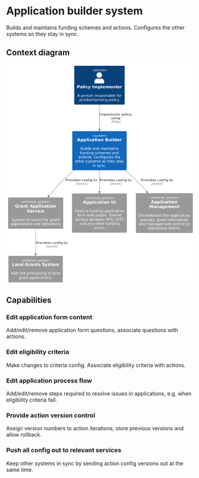 # Application builder system

Builds and maintains funding schemes and actions. Configures the other systems so they stay in sync.

## Context diagram

![Application Builder Context](application-builder-context.png)

## Capabilities

### Edit application form content

Add/edit/remove application form questions, associate questions with actions.

### Edit eligibility criteria

Make changes to criteria config. Associate eligibility criteria with actions.

### Edit application process flow

Add/edit/remove steps required to resolve issues in applications, e.g. when eligibility criteria fail.

### Provide action version control

Assign version numbers to action iterations, store previous versions and allow rollback.

### Push all config out to relevant services

Keep other systems in sync by sending action config versions out at the same time.
